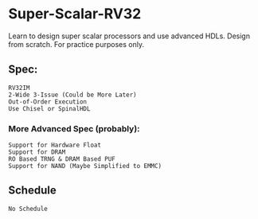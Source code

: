 # Super-Scalar-RV32
Learn to design super scalar processors and use advanced HDLs. Design from scratch. For practice purposes only.

## Spec:
    RV32IM  
    2-Wide 3-Issue (Could be More Later)
    Out-of-Order Execution
    Use Chisel or SpinalHDL  

### More Advanced Spec (probably):
    Support for Hardware Float
    Support for DRAM
    RO Based TRNG & DRAM Based PUF
    Support for NAND (Maybe Simplified to EMMC)

## Schedule
    No Schedule
